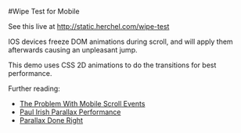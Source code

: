 #Wipe Test for Mobile

See this live at http://static.herchel.com/wipe-test

IOS devices freeze DOM animations during scroll, and will apply them afterwards causing an unpleasant jump.

This demo uses CSS 2D animations to do the transitions for best performance.

Further reading:

* [The Problem With Mobile Scroll Events](http://andyshora.com/mobile-scroll-event-problems.html)
* [Paul Irish Parallax Performance](https://www.youtube.com/watch?v=R6TXuXV1bbY)
* [Parallax Done Right](https://medium.com/@dhg/parallax-done-right-82ced812e61c)